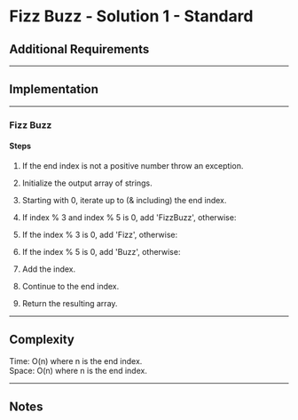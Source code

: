 # Fizz Buzz - Solution 1 - Standard

## Additional Requirements

---

## Implementation

---

### Fizz Buzz

#### Steps
1. If the end index is not a positive number throw an exception.

2. Initialize the output array of strings.

3. Starting with 0, iterate up to (& including) the end index.

4. If index % 3 and index % 5 is 0, add 'FizzBuzz', otherwise:

5. If the index % 3 is 0, add 'Fizz', otherwise:

6. If the index % 5 is 0, add 'Buzz', otherwise:

7. Add the index.

8. Continue to the end index.

9. Return the resulting array.
 
---

## Complexity
Time: O(n) where n is the end index.  
Space: O(n) where n is the end index.   

---

## Notes